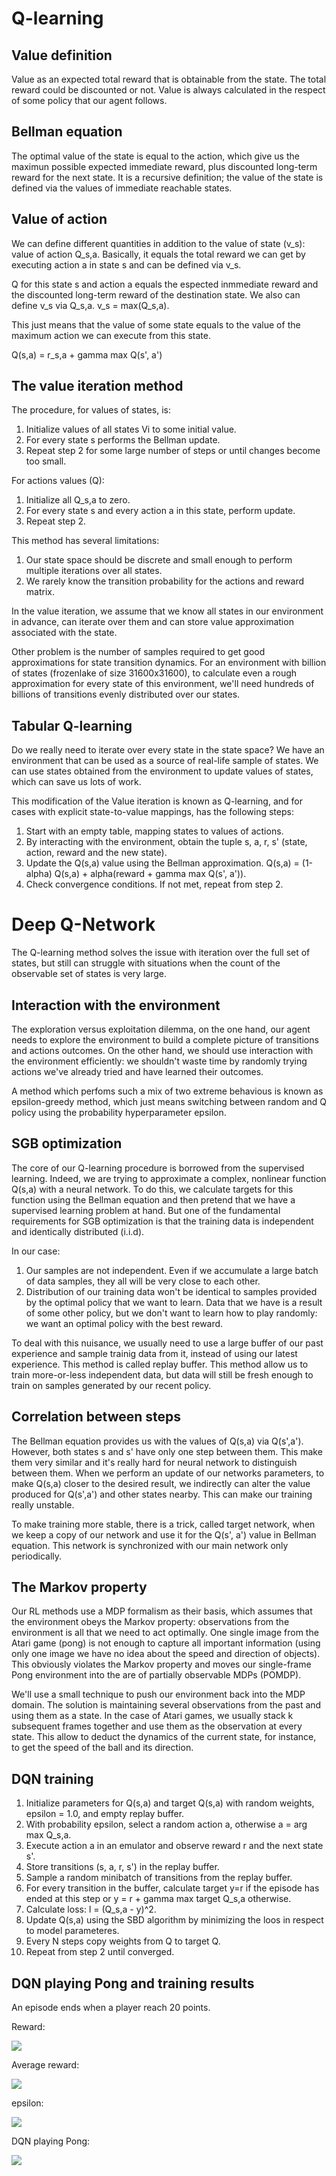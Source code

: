 # Q-learning
## Value definition
Value as an expected total reward that is obtainable from the state. The total reward could be discounted or not.
Value is always calculated in the respect of some policy that our agent follows.

## Bellman equation
The optimal value of the state is equal to the action, which give us the maximun possible expected
immediate reward, plus discounted long-term reward for the next state. It is a recursive definition;
the value of the state is defined via the values of immediate reachable states.

## Value of action
We can define different quantities in addition to the value of state (v_s): value of action Q_s,a.
Basically, it equals the total reward we can get by executing action a in state s and can be defined 
via v_s.

Q for this state s and action a equals the espected inmmediate reward and the discounted long-term
reward of the destination state. We also can define v_s via Q_s,a. v_s = max(Q_s,a).

This just means that the value of some state equals to the value of the maximum action we can
execute from this state.

Q(s,a) = r_s,a + gamma max Q(s', a')

## The value iteration method
The procedure, for values of states, is:
1. Initialize values of all states Vi to some initial value.
2. For every state s performs the Bellman update.
3. Repeat step 2 for some large number of steps or until changes become too small.

For actions values (Q):
1. Initialize all Q_s,a to zero.
2. For every state s and every action a in this state, perform update.
3. Repeat step 2.

This method has several limitations:
1. Our state space should be discrete and small enough to perform multiple iterations over all states.
2. We rarely know the transition probability for the actions and reward matrix.

In the value iteration, we assume that we know all states in our environment in advance, can iterate
over them and can store value approximation associated with the state.

Other problem is the number of samples required to get good approximations for state transition dynamics.
For an environment with billion of states (frozenlake of size 31600x31600), to calculate even a rough
approximation for every state of this environment, we'll need hundreds of billions of transitions
evenly distributed over our states.

## Tabular Q-learning
Do we really need to iterate over every state in the state space? We have an environment that can be used
as a source of real-life sample of states. We can use states obtained from the environment to update 
values of states, which can save us lots of work.

This modification of the Value iteration is known as Q-learning, and for cases with explicit state-to-value
mappings, has the following steps:
1. Start with an empty table, mapping states to values of actions.
2. By interacting with the environment, obtain the tuple s, a, r, s' (state, action, reward and the new state).
3. Update the Q(s,a) value using the Bellman approximation. Q(s,a) = (1-alpha) Q(s,a) + alpha(reward + gamma max Q(s', a')).
4. Check convergence conditions. If not met, repeat from step 2.

# Deep Q-Network
The Q-learning method solves the issue with iteration over the full set of states, but still can
struggle with situations when the count of the observable set of states is very large.

## Interaction with the environment
The exploration versus exploitation dilemma, on the one hand, our agent needs to explore the environment
to build a complete picture of transitions and actions outcomes. On the other hand, we should use
interaction with the environment efficiently: we shouldn't waste time by randomly trying actions
we've already tried and have learned their outcomes.

A method which perfoms such a mix of two extreme behavious is known as epsilon-greedy method, which
just means switching between random and Q policy using the probability hyperparameter epsilon.

## SGB optimization
The core of our Q-learning procedure is borrowed from the supervised learning. Indeed, we are trying
to approximate a complex, nonlinear function Q(s,a) with a neural network. To do this, we calculate 
targets for this function using the Bellman equation and then pretend that we have a supervised learning
problem at hand. But one of the fundamental requirements for SGB optimization is that the training
data is independent and identically distributed (i.i.d).

In our case:
1. Our samples are not independent. Even if we accumulate a large batch of data samples, they all
will be very close to each other.
2. Distribution of our training data won't be identical to samples provided by the optimal policy
that we want to learn. Data that we have is a result of some other policy, but we don't want to learn
how to play randomly: we want an optimal policy with the best reward.

To deal with this nuisance, we usually need to use a large buffer of our past experience and sample
trainig data from it, instead of using our latest experience. This method is called replay buffer.
This method allow us to train more-or-less independent data, but data will still be fresh enough to 
train on samples generated by our recent policy.

## Correlation between steps
The Bellman equation provides us with the values of Q(s,a) via Q(s',a'). However, both states s and s'
have only one step between them. This make them very similar and it's really hard for neural network
to distinguish between them. When we perform an update of our networks parameters, to make Q(s,a) closer 
to the desired result, we indirectly can alter the value produced for Q(s',a') and other states nearby.
This can make our training really unstable.

To make training more stable, there is a trick, called target network, when we keep a copy of 
our network and use it for the Q(s', a') value in Bellman equation. This network is synchronized 
with our main network only periodically.

## The Markov property
Our RL methods use a MDP formalism as their basis, which assumes that the environment obeys the
Markov property: observations from the environment is all that we need to act optimally. One single image
from the Atari game (pong) is not enough to capture all important information (using only one image
we have no idea about the speed and direction of objects). This obviously violates the Markov property
and moves our single-frame Pong environment into the are of partially observable MDPs (POMDP).

We'll use a small technique to push our environment back into the MDP domain. The solution is maintaining
several observations from the past and using them as a state. In the case of Atari games, we usually 
stack k subsequent frames together and use them as the observation at every state. This allow to deduct
the dynamics of the current state, for instance, to get the speed of the ball and its direction.

## DQN training
1. Initialize parameters for Q(s,a) and target Q(s,a) with random weights, epsilon = 1.0, and empty replay buffer.
2. With probability epsilon, select a random action a, otherwise a = arg max Q_s,a.
3. Execute action a in an emulator and observe reward r and the next state s'.
4. Store transitions (s, a, r, s') in the replay buffer.
5. Sample a random minibatch of transitions from the replay buffer.
6. For every transition in the buffer, calculate target y=r if the episode has ended at this step
or y = r + gamma max target Q_s,a otherwise.
7. Calculate loss: l = (Q_s,a - y)^2.
8. Update Q(s,a) using the SBD algorithm by minimizing the loos in respect to model parameteres.
9. Every N steps copy weights from Q to target Q.
10. Repeat from step 2 until converged.

## DQN playing Pong and training results
An episode ends when a player reach 20 points.

Reward:

![](reward.jpg)

Average reward:

![](reward_100.jpg)

epsilon:

![](epsilon.jpg)

DQN playing Pong:

![](dqn_pong.gif)
